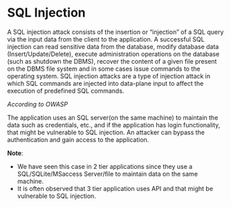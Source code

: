 # **SQL Injection**



A SQL injection attack consists of the insertion or “injection” of a SQL query via the input data from the client to the application. A successful SQL injection can read sensitive data from the database, modify database data (Insert/Update/Delete), execute administration operations on the database (such as shutdown the DBMS), recover the content of a given file present on the DBMS file system and in some cases issue commands to the operating system. SQL injection attacks are a type of injection attack in which SQL commands are injected into data-plane input to affect the execution of predefined SQL commands.

_According to OWASP_

The application uses an SQL server(on the same machine) to maintain the data such as credentials, etc., and if the application has login functionality, that might be vulnerable to SQL injection. An attacker can bypass the authentication and gain access to the application.

**Note**:

* We have seen this case in 2 tier applications since they use a SQL/SQLite/MSaccess Server/file to maintain data on the same machine.
* It is often observed that 3 tier application uses API and that might be vulnerable to SQL injection.
